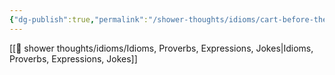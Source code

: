 ```yaml
---
{"dg-publish":true,"permalink":"/shower-thoughts/idioms/cart-before-the-horse/","created":"2025-04-09T22:10:51.719-05:00","updated":"2025-04-09T11:31:43.000-05:00"}
---
```


[[🚿 shower thoughts/idioms/Idioms, Proverbs, Expressions, Jokes\|Idioms, Proverbs, Expressions, Jokes]]